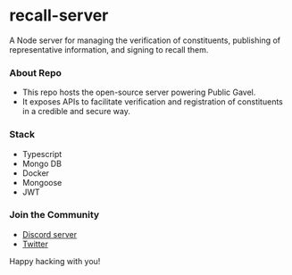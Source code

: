 # recall-server
A Node server for managing the verification of constituents, publishing of representative information, and signing to recall them. 

### About Repo
- This repo hosts the open-source server powering Public Gavel.
- It exposes APIs to facilitate verification and registration of constituents in a credible and secure way.

### Stack
- Typescript
- Mongo DB
- Docker
- Mongoose
- JWT

### Join the Community
- [Discord server](https://discord.gg/v6TYzfuZc8)
- [Twitter]()

Happy hacking with you!
